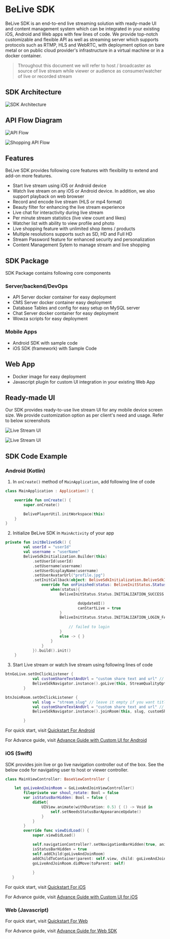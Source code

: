 # BeLive SDK

BeLive SDK is an end-to-end live streaming solution with ready-made UI and content management system which can be integrated in your existing iOS, Android and Web apps with few lines of code. We provide top-notch customizable and flexible API as well as streaming server which supports protocols such as RTMP, HLS and WebRTC, with deployment option on bare metal or on public cloud provider's infrastructure in a virtual machine or in a docker container.

> Throughout this document we will refer to host / broadcaster as source of live stream while viewer or audience as consumer/watcher of live or recorded stream

## SDK Architecture

![SDK Architecture](images/architecture_overview.png)

## API Flow Diagram

![API Flow](images/sdk_flow_v1_a.png)

![Shopping API Flow](images/belive_shop.png)


## Features

BeLive SDK provides following core features with flexibility to extend and add-on more features.

- Start live stream using iOS or Android device 
- Watch live stream on any iOS or Android device. In addition, we also support playback on web browser
- Record and encode live stream (HLS or mp4 format)
- Beauty filter for enhancing the live stream experience 
- Live chat for interactivity during live stream
- Per minute stream statistics (live view count and likes) 
- Watcher list with ability to view profile and photo 
- Live shopping feature with unlimited shop items / products
- Multiple resolutions supports such as SD, HD and Full HD 
- Stream Password feature for enhanced security and personalization
- Content Management Sytem to manage stream and live shopping

## SDK Package 

SDK Package contains following core components

### Server/backend/DevOps
- API Server docker container for easy deployment
- CMS Server docker container easy deployment
- Database Tables and config for easy setup on MySQL server
- Chat Server docker container for easy deployment
- Wowza scripts for easy deployment

### Mobile Apps

- Android SDK with sample code
- iOS SDK (framework) with Sample Code

## Web App

- Docker image for easy deployment
- Javascript plugin for custom UI integration in your existing Web App

## Ready-made UI
Our SDK provides ready-to-use live stream UI for any mobile device screen size. We provide customization option as per client's need and usage. Refer to below screenshots 

![Live Stream UI](images/live_screen_ui.png)


![Live Stream UI](images/live_shop_ui.jpg)


## SDK Code Example

### Android (Kotlin)

1. In `onCreate()` method of `MainApplication`, add following line of code 

```kotlin
class MainApplication : Application() {

    override fun onCreate() {
        super.onCreate()

        BelivePlayerUtil.initWorkspace(this)
    }
}

```

2. Initialize BeLive SDK in `MainActivity` of your app 

```kotlin
private fun initBeliveSdk() {
        val userId = "userId"
        val username = "userName"
        BeliveSdkInitialization.Builder(this)
            .setUserId(userId)
            .setUsername(username)
            .setUserDisplayName(username)
            .setUserAvatarUrl("profile.jpg")
            .setInitCallback(object: BeliveSdkInitialization.BeliveSdkInitCallback{
                override fun onFinished(status: BeliveInitStatus.Status, message: String?) {
                    when(status){
                        BeliveInitStatus.Status.INITIALIZATION_SUCCESS -> {

                                doUpdateUI()
                                canStartLive = true
                        }
                        BeliveInitStatus.Status.INITIALIZATION_LOGIN_FAILED -> {
                            
                            // failed to login
                        }
                        else -> { }
                    }
                }
            }).build().init()
    }

```

3. Start Live stream or watch live stream using following lines of code

```kotlin
btnGoLive.setOnClickListener {
            val customShareTextAndUrl = "custom share text and url" // optional. Leave it empty for default behavior
            BeliveSdkNavigator.instance().goLive(this, StreamQualityOptions.STREAM_QUALITY_SHOW, customShareTextAndUrl)
        }

``` 
```kotlin
btnJoinRoom.setOnClickListener {
            val slug = "stream_slug" // leave it empty if you want title and password screen
            val customShareTextAndUrl = "custom share text and url" // optional. Leave it empty for default behavior
            BeliveSdkNavigator.instance().joinRoom(this, slug, customShareTextAndUrl)

        }
```

For quick start, visit [Quickstart For Android](android/QuickStart.md)

For Advance guide, visit [Advance Guide with Custom UI for Android](android/Advance.md)

###  iOS (Swift)

SDK provides join live or go live navigation controller out of the box. See the below code for navigating user to host or viewer controller.

```swift
class MainViewController: BaseViewController {

    let goLiveAndJoinRoom = GoLiveAndJoinViewController()
        fileprivate var shoul_rotate: Bool = false
        var isStatusBarHidden: Bool = false {
            didSet{
                UIView.animate(withDuration: 0.5) { () -> Void in
                    self.setNeedsStatusBarAppearanceUpdate()
                }
            }
        }
        override func viewDidLoad() {
            super.viewDidLoad()

            self.navigationController?.setNavigationBarHidden(true, animated: true)
            isStatusBarHidden = true
            self.addChild(goLiveAndJoinRoom)
            addChildToContainer(parent: self.view, child: goLiveAndJoinRoom.view)
            goLiveAndJoinRoom.didMove(toParent: self)
            
            }
   }

```

For quick start, visit [Quickstart For iOS](ios/QuickStart.md)

For Advance guide, visit [Advance Guide with Custom UI for iOS](ios/Advance.md)

### Web (Javascript)

For quick start, visit [Quickstart For Web](web/QuickStart.md)

For Advance guide, visit [Advance Guide for Web SDK](web/Advance.md)